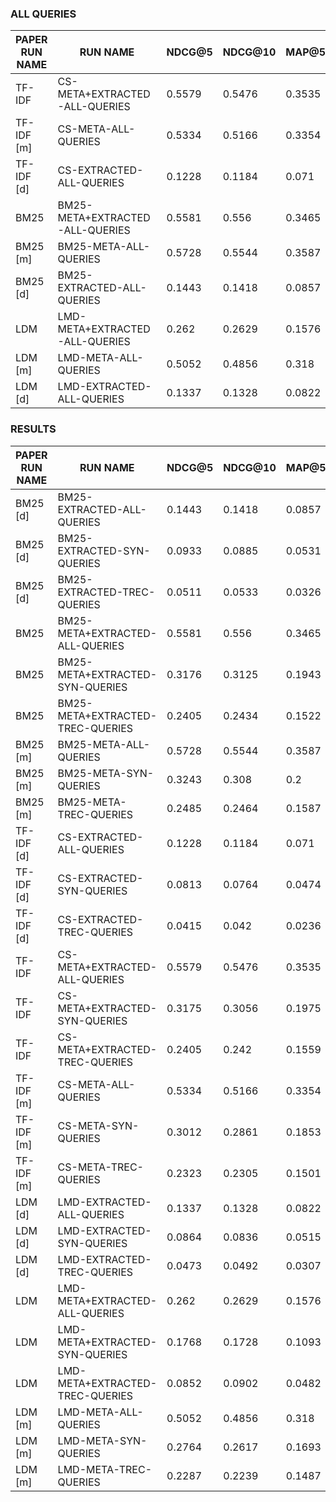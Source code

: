 ### ALL QUERIES

|PAPER RUN NAME| RUN NAME                         |       NDCG@5 |       NDCG@10 |       MAP@5 |       MAP@10 |
|--------------|----------------------------------|--------------|---------------|-------------|--------------|
| TF-IDF       | CS-META+EXTRACTED-ALL-QUERIES    |       0.5579 |        0.5476 |      0.3535 |       0.4344 |
| TF-IDF [m]   | CS-META-ALL-QUERIES              |       0.5334 |        0.5166 |      0.3354 |       0.4092 |
| TF-IDF [d]   | CS-EXTRACTED-ALL-QUERIES         |       0.1228 |        0.1184 |      0.071  |       0.0785 |
| BM25         | BM25-META+EXTRACTED-ALL-QUERIES  |       0.5581 |        0.556  |      0.3465 |       0.4265 |
| BM25 [m]     | BM25-META-ALL-QUERIES            |       0.5728 |        0.5544 |      0.3587 |       0.4353 |
| BM25 [d]     | BM25-EXTRACTED-ALL-QUERIES       |       0.1443 |        0.1418 |      0.0857 |       0.0946 |
| LDM          | LMD-META+EXTRACTED-ALL-QUERIES   |       0.262  |        0.2629 |      0.1576 |       0.1806 |
| LDM [m]      | LMD-META-ALL-QUERIES             |       0.5052 |        0.4856 |      0.318  |       0.3787 |
| LDM [d]      | LMD-EXTRACTED-ALL-QUERIES        |       0.1337 |        0.1328 |      0.0822 |       0.0903 |

### RESULTS

|PAPER RUN NAME| RUN NAME                         |       NDCG@5 |       NDCG@10 |       MAP@5 |       MAP@10 |
|--------------|----------------------------------|--------------|---------------|-------------|--------------|
| BM25 [d]     | BM25-EXTRACTED-ALL-QUERIES       |       0.1443 |        0.1418 |      0.0857 |       0.0946 |
| BM25 [d]     | BM25-EXTRACTED-SYN-QUERIES       |       0.0933 |        0.0885 |      0.0531 |       0.0583 |
| BM25 [d]     | BM25-EXTRACTED-TREC-QUERIES      |       0.0511 |        0.0533 |      0.0326 |       0.0363 |
| BM25         | BM25-META+EXTRACTED-ALL-QUERIES  |       0.5581 |        0.556  |      0.3465 |       0.4265 |
| BM25         | BM25-META+EXTRACTED-SYN-QUERIES  |       0.3176 |        0.3125 |      0.1943 |       0.2387 |
| BM25         | BM25-META+EXTRACTED-TREC-QUERIES |       0.2405 |        0.2434 |      0.1522 |       0.1878 |
| BM25 [m]     | BM25-META-ALL-QUERIES            |       0.5728 |        0.5544 |      0.3587 |       0.4353 |
| BM25 [m]     | BM25-META-SYN-QUERIES            |       0.3243 |        0.308  |      0.2    |       0.241  |
| BM25 [m]     | BM25-META-TREC-QUERIES           |       0.2485 |        0.2464 |      0.1587 |       0.1943 |
| TF-IDF [d]   | CS-EXTRACTED-ALL-QUERIES         |       0.1228 |        0.1184 |      0.071  |       0.0785 |
| TF-IDF [d]   | CS-EXTRACTED-SYN-QUERIES         |       0.0813 |        0.0764 |      0.0474 |       0.052  |
| TF-IDF [d]   | CS-EXTRACTED-TREC-QUERIES        |       0.0415 |        0.042  |      0.0236 |       0.0265 |
| TF-IDF       | CS-META+EXTRACTED-ALL-QUERIES    |       0.5579 |        0.5476 |      0.3535 |       0.4344 |
| TF-IDF       | CS-META+EXTRACTED-SYN-QUERIES    |       0.3175 |        0.3056 |      0.1975 |       0.2407 |
| TF-IDF       | CS-META+EXTRACTED-TREC-QUERIES   |       0.2405 |        0.242  |      0.1559 |       0.1937 |
| TF-IDF [m]   | CS-META-ALL-QUERIES              |       0.5334 |        0.5166 |      0.3354 |       0.4092 |
| TF-IDF [m]   | CS-META-SYN-QUERIES              |       0.3012 |        0.2861 |      0.1853 |       0.2245 |
| TF-IDF [m]   | CS-META-TREC-QUERIES             |       0.2323 |        0.2305 |      0.1501 |       0.1847 |
| LDM [d]      | LMD-EXTRACTED-ALL-QUERIES        |       0.1337 |        0.1328 |      0.0822 |       0.0903 |
| LDM [d]      | LMD-EXTRACTED-SYN-QUERIES        |       0.0864 |        0.0836 |      0.0515 |       0.0561 |
| LDM [d]      | LMD-EXTRACTED-TREC-QUERIES       |       0.0473 |        0.0492 |      0.0307 |       0.0341 |
| LDM          | LMD-META+EXTRACTED-ALL-QUERIES   |       0.262  |        0.2629 |      0.1576 |       0.1806 |
| LDM          | LMD-META+EXTRACTED-SYN-QUERIES   |       0.1768 |        0.1728 |      0.1093 |       0.1236 |
| LDM          | LMD-META+EXTRACTED-TREC-QUERIES  |       0.0852 |        0.0902 |      0.0482 |       0.057  |
| LDM [m]      | LMD-META-ALL-QUERIES             |       0.5052 |        0.4856 |      0.318  |       0.3787 |
| LDM [m]      | LMD-META-SYN-QUERIES             |       0.2764 |        0.2617 |      0.1693 |       0.2019 |
| LDM [m]      | LMD-META-TREC-QUERIES            |       0.2287 |        0.2239 |      0.1487 |       0.1767 |
